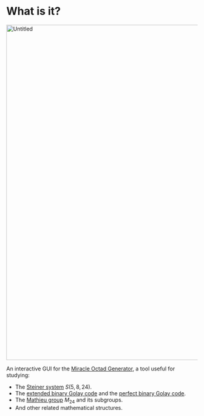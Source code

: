 # What is it?

<img width="1590" height="882" alt="Untitled" src="https://github.com/user-attachments/assets/f21982ea-a437-4ca9-9d04-2308353d4ef6" />

An interactive GUI for the [Miracle Octad Generator](https://en.wikipedia.org/wiki/Miracle_Octad_Generator), a tool useful for studying:

 - The [Steiner system](https://en.wikipedia.org/wiki/Steiner_system) $S(5, 8, 24)$.
 - The [extended binary Golay code](https://en.wikipedia.org/wiki/Binary_Golay_code) and the [perfect binary Golay code](https://en.wikipedia.org/wiki/Binary_Golay_code).
 - The [Mathieu group](https://en.wikipedia.org/wiki/Mathieu_group) $M_{24}$ and its subgroups.
 - And other related mathematical structures.
